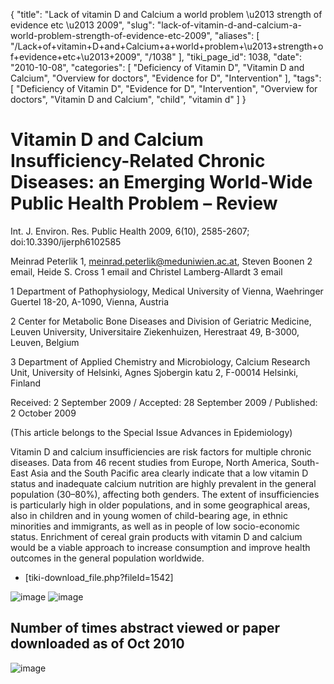 {
    "title": "Lack of vitamin D and Calcium a world problem \u2013 strength of evidence etc \u2013 2009",
    "slug": "lack-of-vitamin-d-and-calcium-a-world-problem-strength-of-evidence-etc-2009",
    "aliases": [
        "/Lack+of+vitamin+D+and+Calcium+a+world+problem+\u2013+strength+of+evidence+etc+\u2013+2009",
        "/1038"
    ],
    "tiki_page_id": 1038,
    "date": "2010-10-08",
    "categories": [
        "Deficiency of Vitamin D",
        "Vitamin D and Calcium",
        "Overview for doctors",
        "Evidence for D",
        "Intervention"
    ],
    "tags": [
        "Deficiency of Vitamin D",
        "Evidence for D",
        "Intervention",
        "Overview for doctors",
        "Vitamin D and Calcium",
        "child",
        "vitamin d"
    ]
}


# Vitamin D and Calcium Insufficiency-Related Chronic Diseases: an Emerging World-Wide Public Health Problem – Review

Int. J. Environ. Res. Public Health 2009, 6(10), 2585-2607; doi:10.3390/ijerph6102585

Meinrad Peterlik 1, meinrad.peterlik@meduniwien.ac.at, Steven Boonen 2 email, Heide S. Cross 1 email and Christel Lamberg-Allardt 3 email

1 Department of Pathophysiology, Medical University of Vienna, Waehringer Guertel 18-20, A-1090, Vienna, Austria

2 Center for Metabolic Bone Diseases and Division of Geriatric Medicine, Leuven University, Universitaire Ziekenhuizen, Herestraat 49, B-3000, Leuven, Belgium

3 Department of Applied Chemistry and Microbiology, Calcium Research Unit, University of Helsinki, Agnes Sjobergin katu 2, F-00014 Helsinki, Finland

Received: 2 September 2009 / Accepted: 28 September 2009 / Published: 2 October 2009

(This article belongs to the Special Issue Advances in Epidemiology)

Vitamin D and calcium insufficiencies are risk factors for multiple chronic diseases. Data from 46 recent studies from Europe, North America, South-East Asia and the South Pacific area clearly indicate that a low vitamin D status and inadequate calcium nutrition are highly prevalent in the general population (30–80%), affecting both genders. The extent of insufficiencies is particularly high in older populations, and in some geographical areas, also in children and in young women of child-bearing age, in ethnic minorities and immigrants, as well as in people of low socio-economic status. Enrichment of cereal grain products with vitamin D and calcium would be a viable approach to increase consumption and improve health outcomes in the general population worldwide.

* <span>[tiki-download_file.php?fileId=1542]</span>

<img src="https://d1bk1kqxc0sym.cloudfront.net/attachments/gif/lack-of-vitamin-d-strength-of-evidence---2009.gif" alt="image">

<img src="https://d1bk1kqxc0sym.cloudfront.net/attachments/gif/lack-of-vitamin-d-children---2009.gif" alt="image">

## Number of times abstract viewed or paper downloaded as of Oct 2010

<img src="https://d1bk1kqxc0sym.cloudfront.net/attachments/gif/lack-of-vitamin-d-and-calcium---2009-downloads.gif" alt="image">
